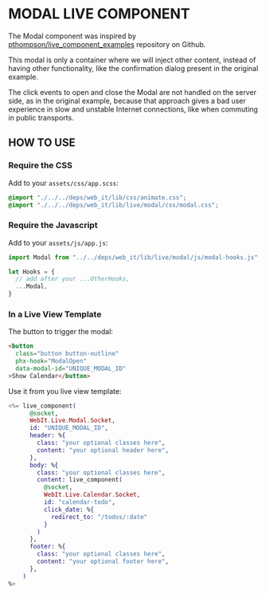 # MODAL LIVE COMPONENT

The Modal component was inspired by [pthompson/live_component_examples](https://github.com/pthompson/live_component_examples) repository on Github.

This modal is only a container where we will inject other content, instead of having other functionality, like the confirmation dialog present in the original example.

The click events to open and close the Modal are not handled on the server side, as in the original example, because that approach gives a bad user experience in slow and unstable Internet connections, like when commuting in public transports.


## HOW TO USE

### Require the CSS

Add to your `assets/css/app.scss`:

```css
@import "./../../deps/web_it/lib/css/animate.css";
@import "./../../deps/web_it/lib/live/modal/css/modal.css";
```

### Require the Javascript

Add to your `assets/js/app.js`:

```js
import Modal from "../../deps/web_it/lib/live/modal/js/modal-hooks.js"

let Hooks = {
  // add after your ...OtherHooks,
  ...Modal,
}
```

### In a Live View Template

The button to trigger the modal:

```html
<button
  class="button button-outline"
  phx-hook="ModalOpen"
  data-modal-id="UNIQUE_MODAL_ID"
>Show Calendar</button>
```


Use it from you live view template:

```elixir
<%= live_component(
      @socket,
      WebIt.Live.Modal.Socket,
      id: "UNIQUE_MODAL_ID",
      header: %{
        class: "your optional classes here",
        content: "your optional header here",
      },
      body: %{
        class: "your optional classes here",
        content: live_component(
          @socket,
          WebIt.Live.Calendar.Socket,
          id: "calendar-todo",
          click_date: %{
            redirect_to: "/todos/:date"
          }
        )
      },
      footer: %{
        class: "your optional classes here",
        content: "your optional footer here",
      },
    )
%>
```
